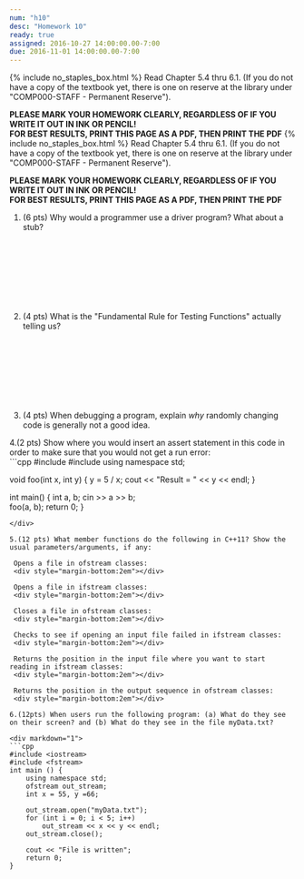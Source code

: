 ```yaml
---
num: "h10"
desc: "Homework 10"
ready: true
assigned: 2016-10-27 14:00:00.00-7:00
due: 2016-11-01 14:00:00.00-7:00
---
```

{% include no_staples_box.html %}
Read Chapter 5.4 thru 6.1. (If you do not have a copy of the textbook yet, there is one on reserve at the library under "COMP000-STAFF - Permanent Reserve"). 

<b>PLEASE MARK YOUR HOMEWORK CLEARLY, REGARDLESS OF IF YOU WRITE IT OUT IN INK OR PENCIL!<br/>
FOR BEST RESULTS, PRINT THIS PAGE AS A PDF, THEN PRINT THE PDF</b>
{% include no_staples_box.html %}
Read Chapter 5.4 thru 6.1. (If you do not have a copy of the textbook yet, there is one on reserve at the library under "COMP000-STAFF - Permanent Reserve"). 

<b>PLEASE MARK YOUR HOMEWORK CLEARLY, REGARDLESS OF IF YOU WRITE IT OUT IN INK OR PENCIL!<br/>
FOR BEST RESULTS, PRINT THIS PAGE AS A PDF, THEN PRINT THE PDF</b>
1. (6 pts) Why would a programmer use a driver program? What about a stub?
	<div style="margin-bottom:10em"></div>

2. (4 pts) What is the "Fundamental Rule for Testing Functions" actually telling us?
	<div style="margin-bottom:10em"></div>

3. (4 pts) When debugging a program, explain <i>why</i> randomly changing code is generally not a good idea.
  <div class="pagebreak"></div>
4.(2 pts) Show where you would insert an assert statement in this code in order to make sure that you would not get a run error:

<div markdown="1">
```cpp
#include <iostream>
#include <cassert>
using namespace std;

void foo(int x, int y) {
  y = 5 / x;
  cout << "Result = " << y << endl;
}

int main() {
  int a, b;
  cin >> a >> b;  
  foo(a, b);
  return 0;
}
```
</div>

5.(12 pts) What member functions do the following in C++11? Show the usual parameters/arguments, if any:

 Opens a file in ofstream classes:
 <div style="margin-bottom:2em"></div>

 Opens a file in ifstream classes:
 <div style="margin-bottom:2em"></div>

 Closes a file in ofstream classes:
 <div style="margin-bottom:2em"></div>

 Checks to see if opening an input file failed in ifstream classes:
 <div style="margin-bottom:2em"></div>

 Returns the position in the input file where you want to start reading in ifstream classes:
 <div style="margin-bottom:2em"></div>

 Returns the position in the output sequence in ofstream classes:
 <div style="margin-bottom:2em"></div>

6.(12pts) When users run the following program: (a) What do they see on their screen? and (b) What do they see in the file myData.txt?

<div markdown="1">
```cpp
#include <iostream>
#include <fstream>
int main () {
	using namespace std;
	ofstream out_stream;
	int x = 55, y =66;
	
	out_stream.open("myData.txt");
	for (int i = 0; i < 5; i++)
		out_stream << x << y << endl;
	out_stream.close();
	
	cout << "File is written";
	return 0;
}
```
</div>
 <div style="margin-bottom:1em"></div>

